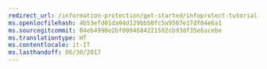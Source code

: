 ```yaml
---
redirect_url: /information-protection/get-started/infoprotect-tutorial-step3
ms.openlocfilehash: 4b53efd01da94d129bb50fc5a9587e17df04e6a1
ms.sourcegitcommit: 04eb4990e2bf0004684221592cb93df35e6acebe
ms.translationtype: HT
ms.contentlocale: it-IT
ms.lasthandoff: 06/30/2017
---
```

